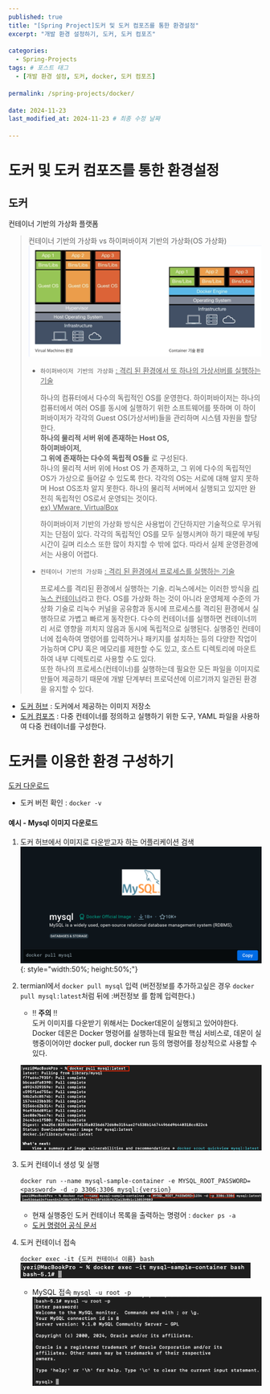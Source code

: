```yaml
---
published: true
title: "[Spring Project]도커 및 도커 컴포즈를 통한 환경설정"
excerpt: "개발 환경 설정하기, 도커, 도커 컴포즈"

categories:
  - Spring-Projects
tags: # 포스트 태그
  - [개발 환경 설정, 도커, docker, 도커 컴포즈] 

permalink: /spring-projects/docker/

date: 2024-11-23
last_modified_at: 2024-11-23 # 최종 수정 날짜

---
```


# 도커 및 도커 컴포즈를 통한 환경설정

## 도커

컨테이너 기반의 가상화 플랫폼

> 컨테이너 기반의 가상화 vs 하이퍼바이저 기반의 가상화(OS 가상화)
> ![image-20241123180412491](../../images/2024-11-11-spring-projects-02docker/image-20241123180412491.png)
>
> - `하이퍼바이저 기반의 가상화` <u>: 격리 된 환경에서 또 하나의 가상서버를 실행하는 기술</u>
>
>   하나의 컴퓨터에서 다수의 독립적인 OS를 운영한다. 하이퍼바이저는 하나의 컴퓨터에서 여러 OS를 동시에 실행하기 위한 소프트웨어를 뜻하며 이 하이퍼바이저가 각각의 Guest OS(가상서버)들을 관리하며 시스템 자원을 할당한다.<br>**하나의 물리적 서버 위에 존재하는 Host OS, <br>하이퍼바이저,<br>
>   그 위에 존재하는 다수의 독립적 OS들**
>   로 구성된다. <br>하나의 물리적 서버 위에 Host OS 가 존재하고, 그 위에 다수의 독립적인 OS가 가상으로 들어갈 수 있도록 한다. 각각의 OS는 서로에 대해 알지 못하며 Host OS조차 알지 못한다. 하나의 물리적 서버에서 실행되고 있지만 완전히 독립적인 OS로서 운영되는 것이다.  <br><u>ex) VMware, VirtualBox</u><br>
>
>   하이퍼바이저 기반의 가상화 방식은 사용법이 간단하지만 기술적으로 무거워지는 단점이 있다. 각각의 독립적인 OS를 모두 실행시켜야 하기 때문에 부팅 시간이 길며 리소스 또한 많이 차지할 수 밖에 없다. 따라서 실제 운영환경에서는 사용이 어렵다.
>
> - `컨테이너 기반의 가상화`  <u>: 격리 된 환경에서 프로세스를 실행하는 기술</u>
>
>   프로세스를 격리된 환경에서 실행하는 기술. 리눅스에서는 이러한 방식을 <u>리눅스 컨테이너</u>라고 한다. OS를 가상화 하는 것이 아니라 운영체제 수준의 가상화 기술로 리눅수 커널을 공유함과 동시에 프로세스를 격리된 환경에서 실행하므로 가볍고 빠르게 동작한다. 다수의 컨테이너를 실행하면 컨테이너끼리 서로 영향을 끼치지 않음과 동시에 독립적으로 실행된다. 실행중인 컨테이너에 접속하여 명령어를 입력하거나 패키지를 설치하는 등의 다양한 작업이 가능하며 CPU 혹은 메모리를 제한할 수도 있고, 호스트 디렉토리에 마운트하여 내부 디렉토리로 사용할 수도 있다. <br>또한 하나의 프로세스(컨테이너)를 실행하는데 필요한 모든 파일을 이미지로 만들어 제공하기 때문에 개발 단계부터 프로덕션에 이르기까지 일관된 환경을 유지할 수 있다.
>
>   

- [도커 허브](https://hub.docker.com) : 도커에서 제공하는 이미지 저장소
- [도커 컴포즈](https://docs.docker.com/compose) : 다중 컨테이너를 정의하고 실행하기 위한 도구, YAML 파일을 사용하여 다중 컨테이너를 구성한다.

# 도커를 이용한 환경 구성하기

[도커 다운로드](https://www.docker.com/)

- 도커 버전 확인 : `docker -v`

#### 예시 - Mysql 이미지 다운로드 

1. 도커 허브에서 이미지로 다운받고자 하는 어플리케이션 검색 <br>
   ![image-20241123181835973](../../images/2024-11-11-spring-projects-02docker/image-20241123181835973.png){: style="width:50%; height:50%;"}

2. termianl에서 `docker pull mysql` 입력 (버전정보를 추가하고싶은 경우 `docker pull mysql:latest`처럼 뒤에 :버전정보 를 함께 입력한다.)

   - ‼️ **주의** ‼️ <br>도커 이미지를 다운받기 위해서는 Docker데몬이 실행되고 있어야한다. Docker 데몬은 Docker 명령어를 실행하는데 필요한 핵심 서비스로, 데몬이 실행중이어야만 docker pull, docker run 등의 명령어를 정상적으로 사용할 수 있다. 

   ![image-20241123182605627](../../images/2024-11-11-spring-projects-02docker/image-20241123182605627.png)

3. 도커 컨테이너 생성 및 실행

   `docker run --name mysql-sample-container -e MYSQL_ROOT_PASSWORD=<password> -d -p 3306:3306 mysql:{version}`
   ![image-20241123183714131](../../images/2024-11-11-spring-projects-02docker/image-20241123183714131.png)

   - 현재 실행중인 도커 컨테이너 목록을 출력하는 명령어 : `docker ps -a`
   - [도커 명령어 공식 문서](https://docs.docker.com/reference/cli/docker/container/run/)

4. 도커 컨테이너 접속

   `docker exec -it {도커 컨테이너 이름} bash`<br>![image-20241123184011350](../../images/2024-11-11-spring-projects-02docker/image-20241123184011350.png)

   - MySQL 접속 `mysql -u root -p`<br>![image-20241123184150929](../../images/2024-11-11-spring-projects-02docker/image-20241123184150929.png)

